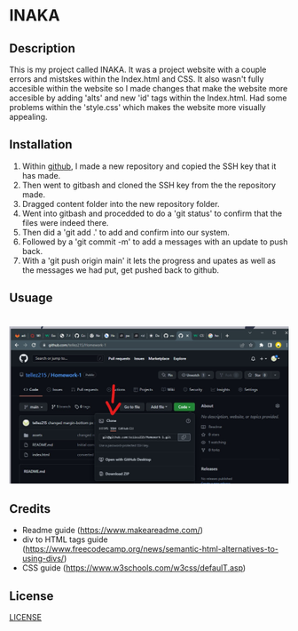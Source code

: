 # INAKA

## Description
This is my project called INAKA. It was a project website with a couple errors and mistskes within the Index.html and CSS. 
It also wasn't fully accesible within the website so I made changes that make the website more accesible by adding 'alts' and new 'id' tags within the Index.html. Had some problems within the 'style.css' which makes the website more visually appealing. 

## Installation
1. Within [github](https://github.com/tellez215/INAKA), I made a new repository and copied the SSH key that it has made.
2. Then went to gitbash and cloned the SSH key from the the repository made.
3. Dragged content folder into the new repository folder.
4. Went into gitbash and procedded to do a 'git status' to confirm that the files were indeed there.
5. Then did a 'git add .' to add and confirm into our system.
6. Followed by a 'git commit -m' to add a messages with an update to push back.
7. With a 'git push origin main' it lets the progress and upates as well as the messages we had put, get pushed back to github.


## Usuage
#
#
![step](./Images/SSH.jpg)



## Credits
- Readme guide (https://www.makeareadme.com/)
- div to HTML tags guide (https://www.freecodecamp.org/news/semantic-html-alternatives-to-using-divs/)
- CSS guide (https://www.w3schools.com/w3css/defaulT.asp)

## License
[LICENSE](./LICENSE.md)



